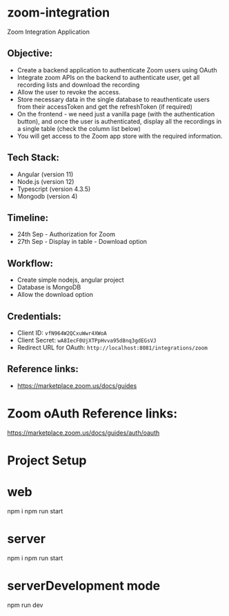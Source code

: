 # zoom-integration
Zoom Integration Application

## Objective:

- Create a backend application to authenticate Zoom users using OAuth
- Integrate zoom APIs on the backend to authenticate user, get all recording lists and download the recording
- Allow the user to revoke the access.
- Store necessary data in the single database to reauthenticate users from their accessToken and get the refreshToken (if required)
- On the frontend - we need just a vanilla page (with the authentication button), and once the user is authenticated, display all the recordings in a single table (check the column list below)
- You will get access to the Zoom app store with the required information.

## Tech Stack:

- Angular (version 11)
- Node.js (version 12)
- Typescript (version 4.3.5)
- Mongodb (version 4)


## Timeline:

- 24th Sep - Authorization for Zoom
- 27th Sep - Display in table - Download option

## Workflow:

- Create simple nodejs, angular project
- Database is MongoDB
- Allow the download option

## Credentials:

- Client ID: `vfN964W2QCxuWwr4XWoA`
- Client Secret: `wA8IecF0UjXTPpHvva95d8nq3gdEGsVJ`
- Redirect URL for OAuth: `http://localhost:8081/integrations/zoom`

## Reference links:

- https://marketplace.zoom.us/docs/guides


# Zoom oAuth Reference links:
https://marketplace.zoom.us/docs/guides/auth/oauth


# Project Setup
# web
npm i
npm run start

# server
npm i
npm run start

# serverDevelopment mode
npm run dev
